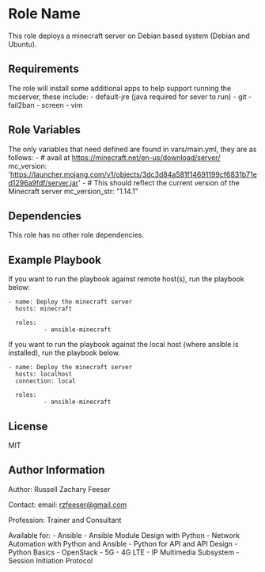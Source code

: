 Role Name
=========

This role deploys a minecraft server on Debian based system (Debian and Ubuntu).

Requirements
------------

The role will install some additional apps to help support running the mcserver, these include:
    - default-jre (java required for sever to run)
    - git
    - fail2ban
    - screen
    - vim

Role Variables
--------------

The only variables that need defined are found in vars/main.yml, they are as follows:
    - 
      # avail at https://minecraft.net/en-us/download/server/
      mc_version: 'https://launcher.mojang.com/v1/objects/3dc3d84a581f14691199cf6831b71ed1296a9fdf/server.jar'
    -
      # This should reflect the current version of the Minecraft server
      mc_version_str: "1.14.1"

Dependencies
------------

This role has no other role dependencies.

Example Playbook
----------------

If you want to run the playbook against remote host(s), run the playbook below:


    - name: Deploy the minecraft server
      hosts: minecraft
    
      roles:
              - ansible-minecraft

If you want to run the playbook against the local host (where ansible is installed), run the playbook below.


    - name: Deploy the minecraft server
      hosts: localhost
      connection: local
    
      roles:
              - ansible-minecraft

License
-------

MIT

Author Information
------------------

Author: Russell Zachary Feeser

Contact:
    email: rzfeeser@gmail.com

Profession: Trainer and Consultant

Available for:
    - Ansible
    - Ansible Module Design with Python
    - Network Automation with Python and Ansible
    - Python for API and API Design
    - Python Basics
    - OpenStack
    - 5G
    - 4G LTE
    - IP Multimedia Subsystem
    - Session Initiation Protocol
